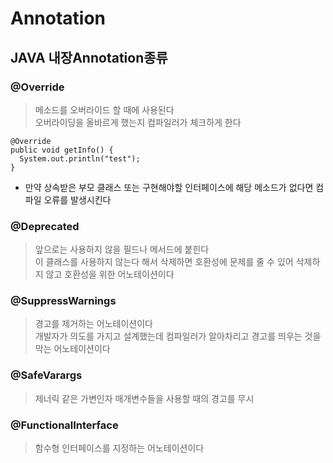 # Annotation

## JAVA 내장Annotation종류
### @Override
>메소드를 오버라이드 할 때에 사용된다  
>오버라이딩을 올바르게 했는지 컴파일러가 체크하게 한다
```
@Override
public void getInfo() {
  System.out.println("test");
}
```
* 만약 상속받은 부모 클래스 또는 구현해야할 인터페이스에 해당 메소드가 없다면 컴파일 오류를 발생시킨다

### @Deprecated
>앞으로는 사용하지 않을 필드나 메서드에 붙힌다  
>이 클래스를 사용하지 않는다 해서 삭제하면 호환성에 문제를 줄 수 있어 삭제하지 않고 호환성을 위한 어노테이션이다

### @SuppressWarnings
>경고를 제거하는 어노테이션이다  
>개발자가 의도를 가지고 설계했는데 컴파일러가 알아차리고 경고를 띄우는 것을 막는 어노테이션이다

### @SafeVarargs
>제너릭 같은 가변인자 매개변수들을 사용할 때의 경고를 무시

### @FunctionalInterface
>함수형 인터페이스를 지정하는 어노테이션이다
